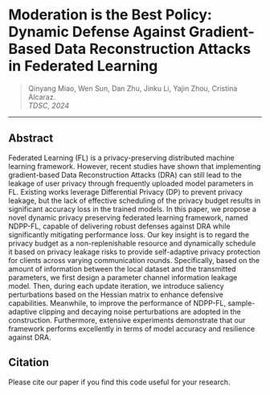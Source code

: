 Moderation is the Best Policy: Dynamic Defense Against Gradient-Based Data Reconstruction Attacks in Federated Learning
=

> Qinyang Miao, Wen Sun, Dan Zhu, Jinku Li, Yajin Zhou, Cristina Alcaraz.  
> *TDSC, 2024*
---
## Abstract
Federated Learning (FL) is a privacy-preserving distributed machine learning framework. However, recent
studies have shown that implementing gradient-based Data Reconstruction Attacks (DRA) can still lead to the leakage of
user privacy through frequently uploaded model parameters in FL. Existing works leverage Differential Privacy (DP) to
prevent privacy leakage, but the lack of effective scheduling of the privacy budget results in significant accuracy loss
in the trained models. In this paper, we propose a novel dynamic privacy preserving federated learning framework, named NDPP-FL, capable of delivering robust defenses against DRA while significantly mitigating performance loss. Our key insight is to regard the privacy budget as a non-replenishable resource and dynamically schedule it based on privacy leakage risks to provide self-adaptive privacy protection for clients across varying communication rounds. Specifically, based on the amount of information between the local dataset and the transmitted parameters, we first design a parameter channel information leakage model. Then, during each update iteration, we introduce saliency perturbations based on the Hessian matrix to enhance defensive capabilities. Meanwhile, to improve the performance of NDPP-FL, sample-adaptive clipping and decaying noise perturbations are adopted in the construction. Furthermore, extensive experiments demonstrate that our framework performs excellently in terms of model accuracy and resilience against DRA.

## Citation

Please cite our paper if you find this code useful for your research.


